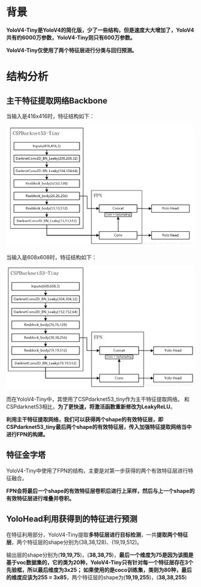 # 背景

**YoloV4-Tiny是YoloV4的简化版，少了一些结构，但是速度大大增加了，YoloV4共有约6000万参数，YoloV4-Tiny则只有600万参数。**

**YoloV4-Tiny仅使用了两个特征层进行分类与回归预测。**

# 结构分析

## 主干特征提取网络Backbone

当输入是416x416时，特征结构如下：

<img src="../../img/Paper/ObjectDetection/YOLOv4_Backbone_416.png" alt="YOLOv4_Backbone_416" style="zoom:80%;" />

当输入是608x608时，特征结构如下：

<img src="../../img/Paper/ObjectDetection/YOLOv4_Backbone_608.png" alt="YOLOv4_Backbone_608" style="zoom:80%;" />

而在YoloV4-Tiny中，其使用了CSPdarknet53_tiny作为主干特征提取网络。
和CSPdarknet53相比，**为了更快速，将激活函数重新修改为LeakyReLU**。

**利用主干特征提取网络，我们可以获得两个shape的有效特征层，即CSPdarknet53_tiny最后两个shape的有效特征层，传入加强特征提取网络当中进行FPN的构建。**

## 特征金字塔

YoloV4-Tiny中使用了FPN的结构，主要是对第一步获得的两个有效特征层进行特征融合。

**FPN会将最后一个shape的有效特征层卷积后进行上采样，然后与上一个shape的有效特征层进行堆叠并卷积。**

## YoloHead利用获得到的特征进行预测

在特征利用部分，YoloV4-Tiny提取**多特征层进行目标检测**，一共**提取两个特征层**，两个特征层的shape分别为(38,38,128)、(19,19,512)。

输出层的shape分别为(**19,19,75**)，(**38,38,75**)，**最后一个维度为75是因为该图是基于voc数据集的，它的类为20种，YoloV4-Tiny只有针对每一个特征层存在3个先验框，所以最后维度为3x25；
如果使用的是coco训练集，类则为80种，最后的维度应该为255 = 3x85**，两个特征层的shape为(**19,19,255**)，(**38,38,255**)























































